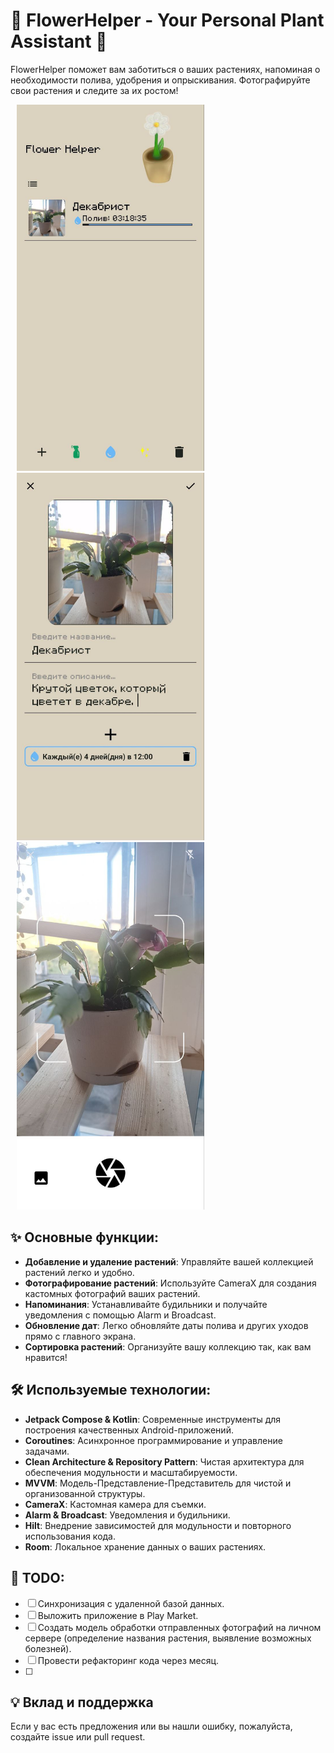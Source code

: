 # 🌸 FlowerHelper - Your Personal Plant Assistant 🌼

FlowerHelper поможет вам заботиться о ваших растениях, напоминая о необходимости полива, удобрения и опрыскивания. Фотографируйте свои растения и следите за их ростом!

<p float="left">
  <img src="/screenshots/main.jpg" alt="Main Screen" width="300" hspace="10"/>
  <img src="/screenshots/add.jpg" alt="AddEdit Screen" width="300" hspace="10"/>
  <img src="/screenshots/camera.jpg" alt="Camera Screen" width="300" hspace="10"/>
</p>

## ✨ Основные функции:
- **Добавление и удаление растений**: Управляйте вашей коллекцией растений легко и удобно.
- **Фотографирование растений**: Используйте CameraX для создания кастомных фотографий ваших растений.
- **Напоминания**: Устанавливайте будильники и получайте уведомления с помощью Alarm и Broadcast.
- **Обновление дат**: Легко обновляйте даты полива и других уходов прямо с главного экрана.
- **Сортировка растений**: Организуйте вашу коллекцию так, как вам нравится!

## 🛠 Используемые технологии:
- **Jetpack Compose & Kotlin**: Современные инструменты для построения качественных Android-приложений.
- **Coroutines**: Асинхронное программирование и управление задачами.
- **Clean Architecture & Repository Pattern**: Чистая архитектура для обеспечения модульности и масштабируемости.
- **MVVM**: Модель-Представление-Представитель для чистой и организованной структуры.
- **CameraX**: Кастомная камера для съемки.
- **Alarm & Broadcast**: Уведомления и будильники.
- **Hilt**: Внедрение зависимостей для модульности и повторного использования кода.
- **Room**: Локальное хранение данных о ваших растениях.

## 📅 TODO:
- [ ] Синхронизация с удаленной базой данных.
- [ ] Выложить приложение в Play Market.
- [ ] Создать модель обработки отправленных фотографий на личном сервере (определение названия растения, выявление возможных болезней).
- [ ] Провести рефакторинг кода через месяц.
- [ ] 

## 💡 Вклад и поддержка
Если у вас есть предложения или вы нашли ошибку, пожалуйста, создайте issue или pull request.
